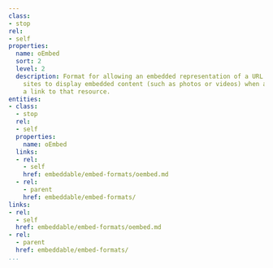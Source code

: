 ```yaml
---
class:
- stop
rel:
- self
properties:
  name: oEmbed
  sort: 2
  level: 2
  description: Format for allowing an embedded representation of a URL on third party
    sites to display embedded content (such as photos or videos) when a user posts
    a link to that resource.
entities:
- class:
  - stop
  rel:
  - self
  properties:
    name: oEmbed
  links:
  - rel:
    - self
    href: embeddable/embed-formats/oembed.md
  - rel:
    - parent
    href: embeddable/embed-formats/
links:
- rel:
  - self
  href: embeddable/embed-formats/oembed.md
- rel:
  - parent
  href: embeddable/embed-formats/
...
```

